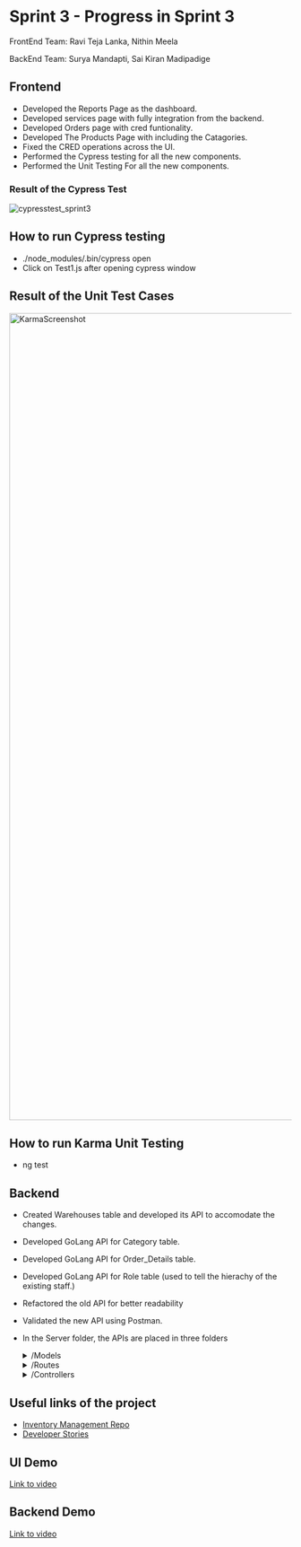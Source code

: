 # Sprint 3 - Progress in  Sprint 3

FrontEnd Team: Ravi Teja Lanka, Nithin Meela 

BackEnd Team: Surya Mandapti, Sai Kiran Madipadige

## Frontend
- Developed the Reports Page as the dashboard.
- Developed services page with fully integration from the backend.
- Developed Orders page with cred funtionality.
- Developed The Products Page with including the Catagories.
- Fixed the CRED operations across the UI.
- Performed the Cypress testing for all the new components.
- Performed the Unit Testing For all the new components.

### Result of the Cypress Test

![cypresstest_sprint3](https://user-images.githubusercontent.com/94930984/161364471-a47856a2-237e-442d-8617-857bed01ca8d.jpeg)

## How to run Cypress testing
- ./node_modules/.bin/cypress open
- Click on Test1.js after opening cypress window
## Result of the Unit Test Cases
<img width="1439" alt="KarmaScreenshot" src="https://user-images.githubusercontent.com/94930984/161365933-b1b74263-e2fa-4d1f-90b1-b26280e48666.png">



## How to run Karma Unit Testing

- ng test

## Backend 
- Created Warehouses table and developed its API to accomodate the changes. 
- Developed GoLang API for Category table.
- Developed GoLang API for Order_Details table.
- Developed GoLang API for Role table (used to tell the hierachy of the existing staff.)
- Refactored the old API for better readability
- Validated the new API using Postman.
- In the Server folder, the APIs are placed in three folders
  <details>
        <summary>/Models</summary>
 
          - This folder contains the main implementation functions of ADD, UPDATE, DELETE, GET. 
 
   </details>
   <details>
        <summary>/Routes</summary>
 
          - This folder contains the routes of the API. 
 
   </details>
   <details>
        <summary>/Controllers</summary>
 
          - This functions in this folder will call actual implementation functions in the Models folder. 
 
   </details>

## Useful links of the project
- [Inventory Management Repo](https://github.com/Raviteja7Lanka/Inventory_Management_SE_Project) 
- [Developer Stories](https://github.com/Raviteja7Lanka/Inventory_Management_SE_Project/issues)


## UI Demo
[Link to video](https://youtu.be/yVaqCzsJV7w)

## Backend Demo
[Link to video](https://youtu.be/CR6iwblbIS4)



